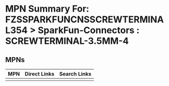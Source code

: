 



# MPN Summary For: FZSSPARKFUNCNSSCREWTERMINAL354 > SparkFun-Connectors : SCREWTERMINAL-3.5MM-4

## MPNs
  

|MPN|Direct Links|Search Links|
| :--- | :--- | :--- |
||||
